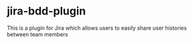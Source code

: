 # jira-bdd-plugin
This is a plugin for Jira which allows users to easily share user histories between team members
